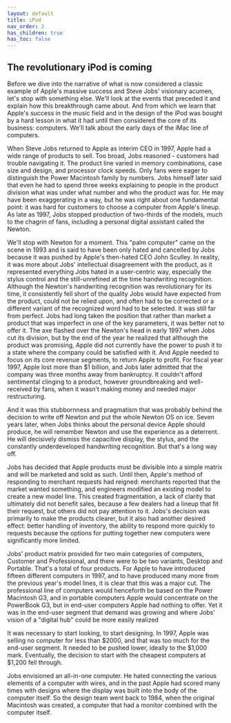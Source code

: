 ```yaml
---
layout: default
title: iPod
nav_order: 2
has_children: true
has_toc: false
---
```


## The revolutionary iPod is coming

Before we dive into the narrative of what is now considered a classic example of Apple's massive success and Steve Jobs' visionary acumen, let's stop with something else. We'll look at the events that preceded it and explain how this breakthrough came about. And from which we learn that Apple's success in the music field and in the design of the iPod was bought by a hard lesson in what it had until then considered the core of its business: computers. We'll talk about the early days of the iMac line of computers. 

When Steve Jobs returned to Apple as interim CEO in 1997, Apple had a wide range of products to sell. Too broad, Jobs reasoned - customers had trouble navigating it. The product line varied in memory combinations, case size and design, and processor clock speeds. Only fans were eager to distinguish the Power Macintosh family by numbers. Jobs himself later said that even he had to spend three weeks explaining to people in the product division what was under what number and who the product was for. He may have been exaggerating in a way, but he was right about one fundamental point: it was hard for customers to choose a computer from Apple's lineup. As late as 1997, Jobs stopped production of two-thirds of the models, much to the chagrin of fans, including a personal digital assistant called the Newton.  

We'll stop with Newton for a moment. This "palm computer" came on the scene in 1993 and is said to have been only hated and cancelled by Jobs because it was pushed by Apple's then-hated CEO John Sculley. In reality, it was more about Jobs' intellectual disagreement with the product, as it represented everything Jobs hated in a user-centric way, especially the stylus control and the still-unrefined at the time handwriting recognition. Although the Newton's handwriting recognition was revolutionary for its time, it consistently fell short of the quality Jobs would have expected from the product, could not be relied upon, and often had to be corrected or a different variant of the recognized word had to be selected. It was still far from perfect. Jobs had long taken the position that rather than market a product that was imperfect in one of the key parameters, it was better not to offer it. The axe flashed over the Newton's head in early 1997 when Jobs cut its division, but by the end of the year he realized that although the product was promising, Apple did not currently have the power to push it to a state where the company could be satisfied with it. And Apple needed to focus on its core revenue segments, to return Apple to profit. For fiscal year 1997, Apple lost more than $1 billion, and Jobs later admitted that the company was three months away from bankruptcy. It couldn't afford sentimental clinging to a product, however groundbreaking and well-received by fans, when it wasn't making money and needed major restructuring. 

And it was this stubbornness and pragmatism that was probably behind the decision to write off Newton and put the whole Newton OS on ice. Seven years later, when Jobs thinks about the personal device Apple should produce, he will remember Newton and use the experience as a deterrent. He will decisively dismiss the capacitive display, the stylus, and the constantly underdeveloped handwriting recognition. But that's a long way off. 

Jobs has decided that Apple products must be divisible into a simple matrix and will be marketed and sold as such. Until then, Apple's method of responding to merchant requests had reigned: merchants reported that the market wanted something, and engineers modified an existing model to create a new model line. This created fragmentation, a lack of clarity that ultimately did not benefit sales, because a few dealers had a lineup that fit their request, but others did not pay attention to it. Jobs's decision was primarily to make the products clearer, but it also had another desired effect: better handling of inventory, the ability to respond more quickly to requests because the options for putting together new computers were significantly more limited. 

Jobs' product matrix provided for two main categories of computers, Customer and Professional, and there were to be two variants, Desktop and Portable. That's a total of four products. For Apple to have introduced fifteen different computers in 1997, and to have produced many more from the previous year's model lines, it is clear that this was a major cut. The professional line of computers would henceforth be based on the Power Macintosh G3, and in portable computers Apple would concentrate on the PowerBook G3, but in end-user computers Apple had nothing to offer. Yet it was in the end-user segment that demand was growing and where Jobs' vision of a "digital hub" could be more easily realized

It was necessary to start looking, to start designing. In 1997, Apple was selling no computer for less than $2000, and that was too much for the end-user segment. It needed to be pushed lower, ideally to the $1,000 mark. Eventually, the decision to start with the cheapest computers at $1,200 fell through. 

Jobs envisioned an all-in-one computer. He hated connecting the various elements of a computer with wires, and in the past Apple had scored many times with designs where the display was built into the body of the computer itself. So the design team went back to 1984, when the original Macintosh was created, a computer that had a monitor combined with the computer itself. 